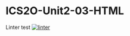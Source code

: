 # ICS2O-Unit2-03-HTML
Linter test 
 [![linter](https://github.com/Hayden-Langill/ICS2O-Unit2-03-HTML/workflows/linter/badge.svg)](https://github.com/marketplace/actions/super-linter)
